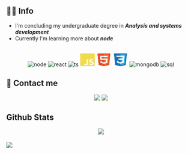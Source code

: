 ## 👨‍💻 Info

-  I'm concluding my undergraduate degree in ***Analysis and systems development***
-  Currently I'm learning more about ***node***

<div style="display: inline_block" align="center"><br>
  <img alt="node" height="35" width="40" src="https://cdn.jsdelivr.net/gh/devicons/devicon/icons/nodejs/nodejs-original.svg">
  <img alt="react" height="35" width="40" src="https://cdn.jsdelivr.net/gh/devicons/devicon/icons/react/react-original.svg">
  <img alt="ts" height="35" width="40" src="https://cdn.jsdelivr.net/gh/devicons/devicon/icons/typescript/typescript-original.svg">
  <img alt="js" height="35" width="40" src="https://raw.githubusercontent.com/devicons/devicon/master/icons/javascript/javascript-plain.svg">
  
  <img alt="html" height="35" width="40" src="https://raw.githubusercontent.com/devicons/devicon/master/icons/html5/html5-original.svg">
  <img alt="css" height="35" width="40" src="https://raw.githubusercontent.com/devicons/devicon/master/icons/css3/css3-original.svg">
  
  <img alt="mongodb" heigh="35" width="40" src="https://cdn.jsdelivr.net/gh/devicons/devicon@latest/icons/mongodb/mongodb-plain.svg"/>
  <img alt="sql" height="35" width="40" src="https://cdn.jsdelivr.net/gh/devicons/devicon/icons/mysql/mysql-original.svg">
</div>
 
## 👾 Contact me

<div align=center> 
  <a href="https://www.linkedin.com/in/gustavochimel" target="_blank"><img src="https://img.shields.io/badge/-LinkedIn-%230077B5?style=for-the-badge&logo=linkedin&logoColor=white" target="_blank"></a> 
  <a href = "mailto:gustdeveloper@gmail.com"><img src="https://img.shields.io/badge/-Gmail-%23333?style=for-the-badge&logo=gmail&logoColor=white" target="_blank"></a>
</div>

## Github Stats
<p align="center">
  <img height="200em" src="https://github-readme-stats-sigma-five.vercel.app/api?username=GChimel&theme=prussian&show_icons=true&include_all_commits=true" />
</p>

<p height='25em'>
  <img height="25em" src="https://img.shields.io/github/stars/GChimel?style=social" align = "center"/>
</p>
